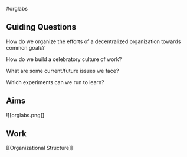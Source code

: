 #orglabs

## Guiding Questions

How do we organize the efforts of a decentralized organization towards common goals?

How do we build a celebratory culture of work?

What are some current/future issues we face?

Which experiments can we run to learn?

## Aims
![[orglabs.png]]

## Work
[[Organizational Structure]]